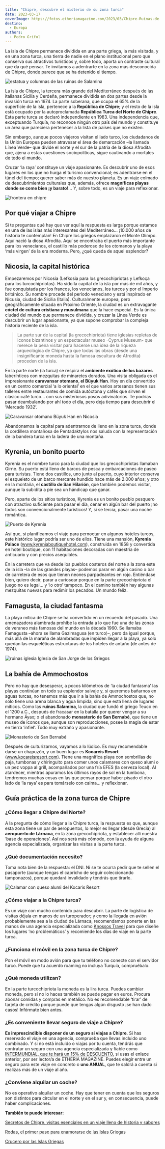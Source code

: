 ```yaml
---
title: "Chipre, descubre el misterio de su zona turca"
date: 2023-03-17
coverImage: https://fotos.etheriamagazine.com/2023/03/Chipre-Ruinas-de-Salamina.jpg
destino: 
  - Europa
authors: 
  - Pedro Grifol
---
```


La isla de Chipre permanece dividida en una parte griega, la más visitada, y en una zona 
turca, una tierra de nadie en el plano institucional pero que conserva sus atractivos 
turísticos y, sobre todo, aporta un contraste cultural que da qué pensar. Te invitamos a 
adentrarte en la zona más desconocida de Chipre, donde parece que se ha detenido el 
tiempo. 

![estatua y columnas de las ruinas de Salamina](https://fotos.etheriamagazine.com/2023/03/Chipre-Ruinas-de-Salamina.jpg "Las ruinas de Salamina están en la parte turca de Chipre. © Pedro Grifol.")

La isla de Chipre, la tercera más grande del Mediterráneo después de las italianas 
Sicilia y Cerdeña, permanece dividida en dos partes desde la invasión turca en 1974. La 
parte soberana, que ocupa el 65% de la superficie de la isla, pertenece a la **República 
de Chipre**; y el resto de la isla está ocupado por la autoproclamada **República Turca 
del Norte de Chipre**. Esta parte turca se declaró independiente en 1983. Una 
independencia que, exceptuando Turquía, no reconoce ningún otro país del mundo y 
constituye un área que pareciera pertenecer a la lista de países que no existen. 

Sin embargo, aunque pocos viajeros visitan el lado turco, los ciudadanos de la Unión 
Europea pueden atravesar el área de demarcación –la llamada Línea Verde– que divide el 
norte y el sur de la patria de la diosa Afrodita que, ajena a estas cuestiones 
sociopolíticas, sigue cautivando a mortales de todo el mundo. 

Cruzar ‘la raya’ constituye un viaje apasionante. Es descubrir uno de esos lugares en 
los que no hurga el turismo convencional; es adentrarse en el túnel del tiempo; querer 
saber más de nuestro planeta. Es un viaje colmado de descubrimientos culturales que, 
además, ofrece **magníficas playas donde se come bien ¡y barato!**… Y, sobre todo, es un 
viaje para reflexionar. 

![frontera en chipre](https://fotos.etheriamagazine.com/2023/03/chipre-Lefkosia-Linea-Verde.jpg "La Línea Verde que separa el Chipre griego de la zona turca. © PG")

## Por qué viajar a Chipre

Si te preguntas qué hay que ver aquí la respuesta es larga porque estamos en una de las 
islas más interesantes del Mediterráneo… ¡10.000 años de historia te contemplan! En 
Chipre los griegos emplazaron el Monte Olimpo. Aquí nació la diosa Afrodita. Aquí se 
encontraba el puerto más importante para los venecianos, el castillo más poderoso de los 
otomanos y la playa ‘más virgen’ de la era moderna. Pero, ¿qué queda de aquel esplendor? 

## Nicosia, la capital histórica

Empezaremos por Nicosia (Lefkosia para los grecochipriotas y Lefkoça para los 
turcochipriotas). Ha sido la capital de la isla por más de mil años, y fue conquistada 
por los francos, los venecianos, los turcos y por el Imperio británico. Su nombre 
procede del período veneciano y está inspirado en Nicusia, ciudad de Sicilia (Italia). 
Culturalmente europea, pero geográficamente situada en Próximo Oriente, la ciudad es un 
extravagante **cóctel de cultura cristiana y musulmana** que la hace especial. Es la 
única ciudad del mundo que permanece dividida, y cruzar la Línea Verde es descubrir un 
lugar apasionante, ya que supone comprobar la compleja historia reciente de la isla. 

> La parte sur de la capital (la grecochipriota) tiene iglesias repletas de iconos 
> bizantinos y un espectacular museo -Cyprus Museum- que merece la pena visitar para 
> hacerse una idea de la riqueza arqueológica de Chipre, ya que todas las obras (desde una 
> insignificante moneda hasta la famosa escultura de Afrodita) proceden de la isla. 

En la parte norte (la turca) se respira el **ambiente exótico de los bazares** 
laberínticos con mezquitas de minaretes dorados. Una visita obligada es el impresionante 
**caravansar otomano, el Büyuk Han**. Hoy en día convertido en un centro comercial ‘a lo 
oriental’ en el que varios artesanos tienen sus talleres entre restaurantes de comida 
autóctona y cafés que sirven el clásico café turco… con sus misteriosos posos 
adivinatorios. Te podrías pasar deambulando por ahí todo el día, pero deja tiempo para 
descubrir el ‘Mercado 1932’. 

![Caravansar otomano Büyuk Han en Nicosia](https://fotos.etheriamagazine.com/2023/03/Chipre-Lefkosia-Caravansar.jpg "Caravansar otomano Büyuk Han. © PG")

Abandonamos la capital para adentrarnos de lleno en la zona turca, donde la cordillera 
montañosa de Pentadaktylos nos saluda con la representación de la bandera turca en la 
ladera de una montaña. 

## Kyrenia, un bonito puerto

Kyrenia es el nombre turco para la ciudad que los grecochipriotas llamaban Girne. Su 
puerto está lleno de barcos de pesca y embarcaciones de paseo para turistas. Tiene dos 
castillos, uno junto al puerto, cuyo interior conserva el esqueleto de un barco mercante 
hundido hace más de 2.000 años; y otro en la montaña, el **castillo de San Hilarión**, 
que también podemos visitar, aunque la subidita a pie sea un hándicap que ganar. 

Pero, aparte de los sitios turísticos, Kyrenia es un bonito pueblo pesquero con 
atractivo suficiente para pasar el día, cenar en algún bar del puerto ¡no todos son 
convencionalmente turísticos! Y, si se tercia, pasar una noche romántica. 

![Puerto de Kyrenia](https://fotos.etheriamagazine.com/2023/03/chipre-Puerto-de-Kyrenia.jpg "Puerto de Kyrenia. © PG")

Así que, si planificamos el viaje para pernoctar en algunos hoteles turcos, este 
histórico lugar podría ser uno de ellos. Tiene una mansión, **Kyrenia Palace** 
(www.kyreniaboutiquehotel.com), construida en 1858 y convertida en hotel boutique, con 
11 habitaciones decoradas con maestría de anticuario y con precios asequibles. 

En la carretera que va desde los pueblos costeros del norte a la zona este de la isla 
–la de las grandes playas– podemos parar en algún casino o bar de carretera de esos que 
tienen neones parpadeantes en rojo. Entiéndase bien, quiero decir, parar a curiosear 
porque en la parte grecochipriota el juego no es legal… y ‘lo otro’ tampoco. En el 
camino también hay algunas mezquitas nuevas para redimir los pecados. Un mundo feliz. 

## Famagusta, la ciudad fantasma

La playa mítica de Chipre se ha convertido en un recuerdo del pasado. Una amenazadora 
alambrada prohíbe la entrada a lo que fue una de las zonas de veraneo más famosas del 
mundo en la década 1960. Se llamaba Famagusta –ahora se llama Gazimagusa (en turco)–, 
pero da igual porque, más allá de la maraña de alambradas que impiden llegar a la playa, 
ya solo quedan las esqueléticas estructuras de los hoteles de antaño (de antes de 1974). 

![ruinas iglesia Iglesia de San Jorge de los Griegos](https://fotos.etheriamagazine.com/2023/03/Chipre-Famagusta-Iglesia-de-San-Jorge-de-los-Griegos.jpg "Iglesia de San Jorge de los Griegos en la ciudad fantasma de Famagusta. © PG")

## La bahía de Ammochostos

Pero no hay que desesperar, a pocos kilómetros de ‘la ciudad fantasma’ las playas 
continúan en todo su esplendor salvaje y, si queremos bañarnos en aguas turcas, no 
tenemos más que ir a la bahía de Ammochostos que, no sólo tiene una arena blanca y agua 
límpida, sino que está llena de lugares míticos. Como las **ruinas Salamina**, la ciudad 
que fundó el griego Teuco en el 1200 a.C., después de fracasar en la batalla por querer 
vengar a su hermano Áyax; o el abandonado **monasterio de San Bernabé**, que tiene un 
museo de iconos que, aunque son reproducciones, posee la magia de estar en tierra 
‘infiel’. Todo muy extraño y apasionante. 

![Monasterio de San Bernabé](https://fotos.etheriamagazine.com/2023/03/Chipre-Monasterio-San-Bernabe.jpg "Monasterio de San Bernabé. © PG")

Después de culturizarnos, vayamos a lo lúdico. Es muy recomendable darse un chapuzón, y 
un buen lugar es **Kocareis Resort** (www.kocareisresort.com). Tiene una magnífica playa 
con sombrillas de paja, tumbonas y chiringuito para comer unos calamares con queso alumi 
o un pez voppa al grill, acompañados por una fría EFES (la cerveza local). Al atardecer, 
mientras apuramos los últimos rayos de sol en la tumbona, tendremos muchas cosas en las 
que pensar porque haber pisado el otro lado de ‘la raya’ es para tomárselo con calma… y 
reflexionar. 

## Guía práctica de la zona turca de Chipre

### ¿Cómo llegar a Chipre del Norte?

A la pregunta de cómo llegar a la Chipre turca, la respuesta es que, aunque esta zona 
tiene un par de aeropuertos, lo mejor es llegar (desde Grecia) al **aeropuerto de 
Lárnaca**, en la zona grecochipriota, y establecer allí nuestra ‘base de operaciones’. 
Así nos será más cómodo, con la ayuda de alguna agencia especializada, organizar las 
visitas a la parte turca. 

### ¿Qué documentación necesito?

Toma nota bien de la respuesta: el DNI. Ni se te ocurra pedir que te sellen el pasaporte 
(aunque tengas el capricho de seguir coleccionando tamponazos), porque quedará 
invalidado y tendrás que tirarlo. 

![Calamar con queso alumi del Kocaris Resort](https://fotos.etheriamagazine.com/2023/03/chipre-Calamar-con-queso-alumi-Kocaris-Resort.jpg "Calamar con queso alumi del Kocaris Resort. © PG")

### ¿Cómo viajar a la Chipre turca?

Es un viaje con mucho contenido para descubrir. La parte de logística de visitas déjala 
en manos de un turoperador; y como la llegada en avión probablemente sea a la ciudad de 
Lárnaca, recomendamos ponerte en las manos de una agencia especializada como [Knossos 
Travel](http://www.knossostravel.com.cy) para que diseñe los lugares ‘no problemáticos’ 
y recomiende los días de viaje en la parte turca. 

### ¿Funciona el móvil en la zona turca de Chipre?

Pon el móvil en modo avión para que tu teléfono no conecte con el servidor turco. Puede 
que tu acuerdo roaming no incluya Turquía, compruébalo. 

### ¿Qué moneda utilizan?

En la parte turcochipriota la moneda es la lira turca. Puedes cambiar moneda, pero si no 
lo haces también se puede pagar en euros. Procura abonar comidas y compras en metálico. 
No es recomendable ‘tirar’ de tarjeta de crédito porque puede que tengas algún disgusto 
¡se han dado casos! Infórmate bien antes. 

### ¿Es conveniente llevar seguro de viaje a Chipre?

**Es imprescindible disponer de un seguro si viajas a Chipre**. Si has reservado el 
viaje en una agencia, comprueba que llevas incluido uno combinado. Y si no está incluido 
o viajas por tu cuenta, tendrás que contratar un seguro con una agencia especializada y 
fiable como [INTERMUNDIAL, que te hará un 15% de 
DESCUENTO](https://clk.tradedoubler.com/click?p=281568&a=3132464&url=https%3A%2F%2Fwww.intermundial.es%2Fafiliados%2Fseguros-de-viaje-recomendado%3Ftduid%3Da2505c6202eb9ec08ada064bcce8aa48%26utm_source%3DTradedoubler%26utm_medium%3D1%26utm_campaign%3DGeneral%26utm_content%3D3132464%26utm_term%3D3132464), 
si usas el enlace anterior, por ser lector/a de ETHERIA MAGAZINE. Puedes elegir entre un 
seguro para este viaje en concreto o **uno ANUAL**, que te saldrá a cuenta si realizas 
más de un viaje al año. 

### ¿Conviene alquilar un coche?

No es operativo alquilar un coche. Hay que tener en cuenta que los seguros son distintos 
para circular en el norte y en el sur y, en consecuencia, puede haber complicaciones. 

**También te puede interesar:** 

[Secretos de Chipre, visitas esenciales en un viaje lleno de historia y 
sabores](https://etheriamagazine.com/2019/05/22/viaje-en-pareja-que-ver-chipre/) 

[Rodas, el primer paso para enamorarse de las Islas 
Griegas](https://etheriamagazine.com/2019/08/14/que-ver-48-horas-en-rodas-islas-griegas/) 

[Crucero por las Islas 
Griegas](https://etheriamagazine.com/2019/01/03/que-visitar-crucero-por-islas-griegas/)
